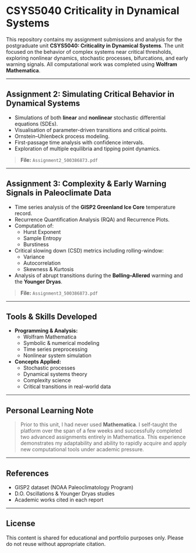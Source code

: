 # CSYS5040 Criticality in Dynamical Systems  
This repository contains my assignment submissions and analysis for the postgraduate unit **CSYS5040: Criticality in Dynamical Systems**. The unit focused on the behavior of complex systems near critical thresholds, exploring nonlinear dynamics, stochastic processes, bifurcations, and early warning signals. All computational work was completed using **Wolfram Mathematica**.

---

## Assignment 2: Simulating Critical Behavior in Dynamical Systems
- Simulations of both **linear** and **nonlinear** stochastic differential equations (SDEs).
- Visualisation of parameter-driven transitions and critical points.
- Ornstein–Uhlenbeck process modeling.
- First-passage time analysis with confidence intervals.
- Exploration of multiple equilibria and tipping point dynamics.

> **File:** `Assignment2_500386873.pdf`

---

## Assignment 3: Complexity & Early Warning Signals in Paleoclimate Data
- Time series analysis of the **GISP2 Greenland Ice Core** temperature record.
- Recurrence Quantification Analysis (RQA) and Recurrence Plots.
- Computation of:
  - Hurst Exponent
  - Sample Entropy
  - Burstiness
- Critical slowing down (CSD) metrics including rolling-window:
  - Variance  
  - Autocorrelation  
  - Skewness & Kurtosis
- Analysis of abrupt transitions during the **Bølling–Allerød** warming and the **Younger Dryas**.

> **File:** `Assignment3_500386873.pdf`

---

## Tools & Skills Developed

- **Programming & Analysis:**
  - Wolfram Mathematica
  - Symbolic & numerical modeling
  - Time series preprocessing
  - Nonlinear system simulation
- **Concepts Applied:**
  - Stochastic processes
  - Dynamical systems theory
  - Complexity science
  - Critical transitions in real-world data

---

## Personal Learning Note

> Prior to this unit, I had never used **Mathematica**. I self-taught the platform over the span of a few weeks and successfully completed two advanced assignments entirely in Mathematica. This experience demonstrates my adaptability and ability to rapidly acquire and apply new computational tools under academic pressure.

---

## References
- GISP2 dataset (NOAA Paleoclimatology Program)
- D.O. Oscillations & Younger Dryas studies
- Academic works cited in each report

---

## License
This content is shared for educational and portfolio purposes only. Please do not reuse without appropriate citation.